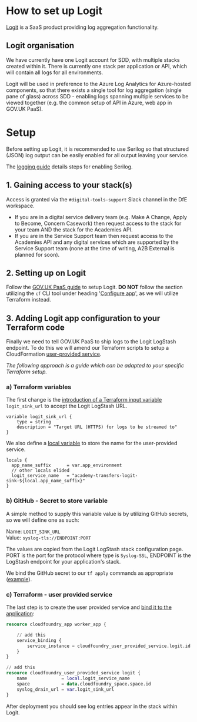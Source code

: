 # How to set up Logit

[Logit](https://logit.io/) is a SaaS product providing log aggregation functionality.

## Logit organisation

We have currently have one Logit account for SDD, with multiple stacks created within it. There is currently one stack per application or API, which will contain all logs for all environments.

Logit will be used in preference to the Azure Log Analytics for Azure-hosted components, so that there exists a single tool for log aggregation (single pane of glass) across SDD - enabling logs spanning multiple services to be viewed together (e.g. the common setup of API in Azure, web app in GOV.UK PaaS).

# Setup

Before setting up Logit, it is recommended to use Serilog so that structured (JSON) log output can be easily enabled for all output leaving your service.

The [logging guide](../development_guidance/logging.md) details steps for enabling Serilog.

## 1. Gaining access to your stack(s)

Access is granted via the `#digital-tools-support` Slack channel in the DfE workspace. 

* If you are in a digital service delivery team (e.g. Make A Change, Apply to Become, Concern Casework) then request access to the stack for your team AND the stack for the Academies API.
* If you are in the Service Support team then request access to the Academies API and any digital services which are supported by the Service Support team (none at the time of writing, A2B External is planned for soon).

## 2. Setting up on Logit

Follow the [GOV.UK PaaS guide](https://docs.cloud.service.gov.uk/monitoring_apps.html#set-up-the-logit-log-management-service) to setup Logit. **DO NOT** follow the section utilizing the `cf` CLI tool under heading '[Configure app](https://docs.cloud.service.gov.uk/monitoring_apps.html#configure-app)', as we will utilize Terraform instead.

## 3. Adding Logit app configuration to your Terraform code

Finally we need to tell GOV.UK PaaS to ship logs to the Logit LogStash endpoint. To do this we will amend our Terraform scripts to setup a CloudFormation [user-provided service](https://docs.cloudfoundry.org/devguide/services/user-provided.html#syslog).

*The following approach is a guide which can be adapted to your specific Terraform setup.*

### a) Terraform variables

The first change is the [introduction of a Terraform input variable](https://github.com/DFE-Digital/academy-transfers-api/commit/eb25fe36b7c7664215bd569d3dc2764604962a5d#diff-b25e8cb262b29f5005a96d0c4a06a3deb77698fa6e11e4f43b21f6f4ad0f45e4) `logit_sink_url` to accept the Logit LogStash URL.

```
variable logit_sink_url {
	type = string
	description = "Target URL (HTTPS) for logs to be streamed to"
}
```

We also define a [local variable](https://github.com/DFE-Digital/academy-transfers-api/blob/eb25fe36b7c7664215bd569d3dc2764604962a5d/terraform/variables.tf#L80) to store the name for the user-provided service.

```
locals {
  app_name_suffix      = var.app_environment
  // other locals elided
  logit_service_name   = "academy-transfers-logit-sink-${local.app_name_suffix}"
}
```

### b) GitHub - Secret to store variable

A simple method to supply this variable value is by utilizing GitHub secrets, so we will define one as such:

Name: `LOGIT_SINK_URL`  
Value: `syslog-tls://ENDPOINT:PORT` 

The values are copied from the Logit LogStash stack configuration page. PORT is the port for the protocol where type is `Syslog-SSL`, ENDPOINT is the LogStash endpoint for your application's stack.

We bind the GitHub secret to our `tf apply` commands as appropriate ([example](https://github.com/DFE-Digital/academy-transfers-api/blob/f947ed9aea6936cdc02f174fdcdb3af20bc80901/.github/workflows/tf-apply.yml#L78)).

### c) Terraform - user provided service

The last step is to create the user provided service and [bind it to the application](https://github.com/DFE-Digital/academy-transfers-api/blob/f947ed9aea6936cdc02f174fdcdb3af20bc80901/terraform/main.tf):

```terraform
resource cloudfoundry_app worker_app {

    // add this
	service_binding {
		service_instance = cloudfoundry_user_provided_service.logit.id
	}
}

// add this
resource cloudfoundry_user_provided_service logit {
	name             = local.logit_service_name
	space            = data.cloudfoundry_space.space.id
	syslog_drain_url = var.logit_sink_url
}
```

After deployment you should see log entries appear in the stack within Logit.